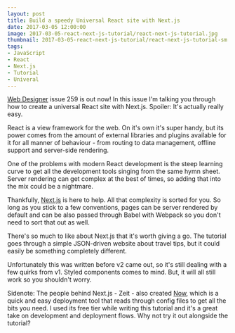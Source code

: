 ```yaml
---
layout: post
title: Build a speedy Universal React site with Next.js
date: 2017-03-05 12:00:00
image: 2017-03-05-react-next-js-tutorial/react-next-js-tutorial.jpg
thumbnail: 2017-03-05-react-next-js-tutorial/react-next-js-tutorial-sm.jpg
tags:
- JavaScript
- React
- Next.js
- Tutorial
- Univeral
---
```

[Web Designer][Web Designer] issue 259 is out now! In this issue I'm talking you through how to create a universal React site with Next.js. Spoiler: It's actually really easy.

React is a view framework for the web. On it's own it's super handy, but its power comes from the amount of external libraries and plugins available for it for all manner of behaviour - from routing to data management, offline support and server-side rendering.

One of the problems with modern React development is the steep learning curve to get all the development tools singing from the same hymn sheet. Server rendering can get complex at the best of times, so adding that into the mix could be a nightmare.

Thankfully, [Next.js][Next.js] is here to help. All that complexity is sorted for you. So long as you stick to a few conventions, pages can be server rendered by default and can be also passed through Babel with Webpack so you don't need to sort that out as well.

There's so much to like about Next.js that it's worth giving a go. The tutorial goes through a simple JSON-driven website about travel tips, but it could easily be something completely different.

Unfortunately this was written before v2 came out, so it's still dealing with a few quirks from v1. Styled components comes to mind. But, it will all still work so you shouldn't worry.

Sidenote: The people behind Next.js - Zeit - also created [Now][Now], which is a quick and easy deployment tool that reads through config files to get all the bits you need. I used its free tier while writing this tutorial and it's a great take on development and deployment flows. Why not try it out alongside the tutorial?

[Web Designer]:https://www.greatdigitalmags.com/view/webdesigner/4853/web-designer-issue-259
[Next.js]:https://zeit.co/blog/next
[Now]:https://zeit.co/now